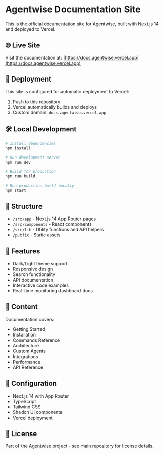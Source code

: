 # Agentwise Documentation Site

This is the official documentation site for Agentwise, built with Next.js 14 and deployed to Vercel.

## 🌐 Live Site

Visit the documentation at: [https://docs.agentwise.vercel.app](https://docs.agentwise.vercel.app)

## 🚀 Deployment

This site is configured for automatic deployment to Vercel:

1. Push to this repository
2. Vercel automatically builds and deploys
3. Custom domain: `docs.agentwise.vercel.app`

## 🛠️ Local Development

```bash
# Install dependencies
npm install

# Run development server
npm run dev

# Build for production
npm run build

# Run production build locally
npm start
```

## 📁 Structure

- `/src/app` - Next.js 14 App Router pages
- `/src/components` - React components
- `/src/lib` - Utility functions and API helpers
- `/public` - Static assets

## 🎨 Features

- Dark/Light theme support
- Responsive design
- Search functionality
- API documentation
- Interactive code examples
- Real-time monitoring dashboard docs

## 📝 Content

Documentation covers:
- Getting Started
- Installation
- Commands Reference
- Architecture
- Custom Agents
- Integrations
- Performance
- API Reference

## 🔧 Configuration

- Next.js 14 with App Router
- TypeScript
- Tailwind CSS
- Shadcn UI components
- Vercel deployment

## 📄 License

Part of the Agentwise project - see main repository for license details.
